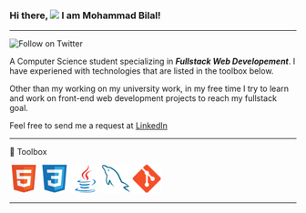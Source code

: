  ### Hi there, <img src="https://raw.githubusercontent.com/MartinHeinz/MartinHeinz/master/wave.gif" width="30px"> I am Mohammad Bilal!
 
 ---
 
 ![Follow on Twitter](https://img.shields.io/twitter/follow/mohammadbil1998?style=social)
 
 A Computer Science student specializing in ***Fullstack Web Developement***. I have experiened with technologies that are listed in the toolbox below. 
 
 Other than my working on my university work, in my free time I try to learn and work on front-end web development projects to reach my fullstack goal. 
 
 Feel free to send me a request at [LinkedIn](https://www.linkedin.com/in/mohammad-bilal-45440b168/)
 
 ---
 
 🎒 Toolbox
 
 <img src="https://github.com/devicons/devicon/blob/master/icons/html5/html5-original.svg" alt="HTML5 Logo" width="50" height="50" /> <img src="https://github.com/devicons/devicon/blob/master/icons/css3/css3-original.svg" alt="CSS3 Logo" width="50" height="50" /> <img src="https://github.com/devicons/devicon/blob/master/icons/java/java-original.svg" alt="Java Logo" width="50" height="50" /> <img src="https://github.com/devicons/devicon/blob/master/icons/mysql/mysql-original.svg" alt="MySQL Logo" width="50" height="50" /> <img src="https://github.com/devicons/devicon/blob/master/icons/git/git-original.svg" alt="Git Logo" width="50" height="50" />
 
 ---
